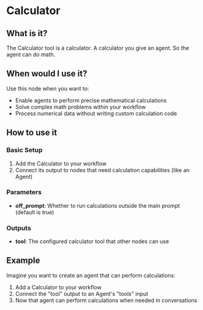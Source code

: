 # Calculator

## What is it?

The Calculator tool is a calculator.  A calculator you give an agent.  So the agent can do math.

## When would I use it?

Use this node when you want to:

- Enable agents to perform precise mathematical calculations
- Solve complex math problems within your workflow
- Process numerical data without writing custom calculation code

## How to use it

### Basic Setup

1. Add the Calculator to your workflow
1. Connect its output to nodes that need calculation capabilities (like an Agent)

### Parameters

- **off_prompt**: Whether to run calculations outside the main prompt (default is true)

### Outputs

- **tool**: The configured calculator tool that other nodes can use

## Example

Imagine you want to create an agent that can perform calculations:

1. Add a Calculator to your workflow
1. Connect the "tool" output to an Agent's "tools" input
1. Now that agent can perform calculations when needed in conversations